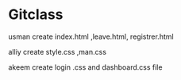 # Gitclass

usman create index.html ,leave.html, registrer.html

alliy create style.css ,man.css

akeem create login .css and dashboard.css file
